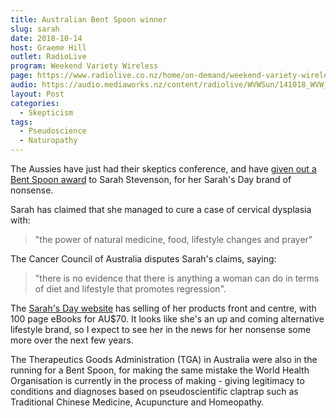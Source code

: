 ```yaml
---
title: Australian Bent Spoon winner
slug: sarah
date: 2018-10-14
host: Graeme Hill
outlet: RadioLive
program: Weekend Variety Wireless
page: https://www.radiolive.co.nz/home/on-demand/weekend-variety-wireless/2018/10/weekend-variety-wireless--in-case-you-missed-sunday0.html
audio: https://audio.mediaworks.nz/content/radiolive/WVWSun/141018_WVW_Skepticalthoughts.mp3
layout: Post
categories:
  - Skepticism
tags:
  - Pseudoscience
  - Naturopathy
---
```


The Aussies have just had their skeptics conference, and have [given out a Bent Spoon award](https://www.skeptics.com.au/2018/10/13/a-bad-day-for-sarah/) to Sarah Stevenson, for her Sarah's Day brand of nonsense.

<!-- more -->

Sarah has claimed that she managed to cure a case of cervical dysplasia with:

> "the power of natural medicine, food, lifestyle changes and prayer"

The Cancer Council of Australia disputes Sarah's claims, saying:

> "there is no evidence that there is anything a woman can do in terms of diet and lifestyle that promotes regression".

The [Sarah's Day website](https://www.sarahsday.com/) has selling of her products front and centre, with 100 page eBooks for AU$70. It looks like she's an up and coming alternative lifestyle brand, so I expect to see her in the news for her nonsense some more over the next few years.

The Therapeutics Goods Administration (TGA) in Australia were also in the running for a Bent Spoon, for making the same mistake the World Health Organisation is currently in the process of making - giving legitimacy to conditions and diagnoses based on pseudoscientific claptrap such as Traditional Chinese Medicine, Acupuncture and Homeopathy.
